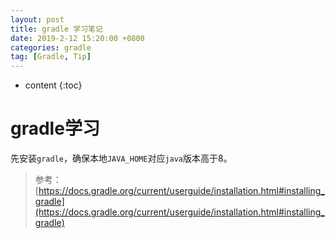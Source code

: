 ```yaml
---
layout: post
title: gradle 学习笔记
date: 2019-2-12 15:20:00 +0800
categories: gradle
tag: [Gradle, Tip]
---
```


* content
{:toc}


gradle学习
=======================================
先安装`gradle`，确保本地`JAVA_HOME`对应`java`版本高于8。  
>参考：[https://docs.gradle.org/current/userguide/installation.html#installing_gradle](https://docs.gradle.org/current/userguide/installation.html#installing_gradle)




